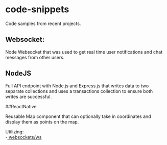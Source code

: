 # code-snippets

Code samples from recent projects. 

## Websocket:
Node Websocket that was used to get real time user notifications and chat messages from other users. 

## NodeJS
Full API endpoint with Node.js and Express.js that writes data to two separate collections and uses a transactions collection to ensure both writes are successful.

##ReactNative

Reusable Map component that can optionally take in coordinates and display them as points on the map. 

Utilizing:  
-<a href="https://github.com/websockets/ws"> websockets/ws </a>
